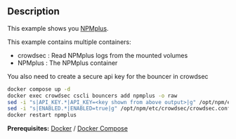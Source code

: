 ## Description

This example shows you [NPMplus](https://github.com/ZoeyVid/NPMplus).

This example contains multiple containers:
* crowdsec : Read NPMplus logs from the mounted volumes
* NPMplus : The NPMplus container

You also need to create a secure api key for the bouncer in crowdsec

```bash
docker compose up -d
docker exec crowdsec cscli bouncers add npmplus -o raw
sed -i "s|API_KEY.*|API_KEY=<key shown from above output>|g" /opt/npm/etc/crowdsec/crowdsec.conf
sed -i "s|ENABLED.*|ENABLED=true|g" /opt/npm/etc/crowdsec/crowdsec.conf
docker restart npmplus
```

**Prerequisites:** [Docker](https://docs.docker.com/engine/install) / [Docker Compose](https://docs.docker.com/compose/install)
